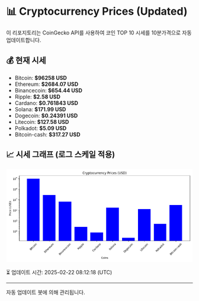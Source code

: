 
# 📊 Cryptocurrency Prices (Updated)

이 리포지토리는 CoinGecko API를 사용하여 코인 TOP 10 시세를 10분가격으로 자동 업데이트합니다.

## 💰 현재 시세
- Bitcoin: **$96258 USD**
- Ethereum: **$2684.07 USD**
- Binancecoin: **$654.44 USD**
- Ripple: **$2.58 USD**
- Cardano: **$0.761843 USD**
- Solana: **$171.99 USD**
- Dogecoin: **$0.24391 USD**
- Litecoin: **$127.58 USD**
- Polkadot: **$5.09 USD**
- Bitcoin-cash: **$317.27 USD**

## 📈 시세 그래프 (로그 스케일 적용)
![Crypto Prices](crypto_prices.png)

⏳ 업데이트 시간: 2025-02-22 08:12:18 (UTC)

---
자동 업데이트 봇에 의해 관리됩니다.
